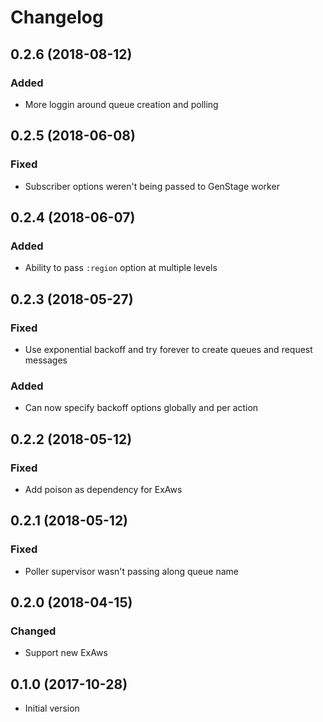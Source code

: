 # Changelog

## 0.2.6 (2018-08-12)

### Added

- More loggin around queue creation and polling

## 0.2.5 (2018-06-08)

### Fixed

- Subscriber options weren't being passed to GenStage worker

## 0.2.4 (2018-06-07)

### Added

- Ability to pass `:region` option at multiple levels

## 0.2.3 (2018-05-27)

### Fixed

- Use exponential backoff and try forever to create queues and request messages

### Added

- Can now specify backoff options globally and per action

## 0.2.2 (2018-05-12)

### Fixed

- Add poison as dependency for ExAws

## 0.2.1 (2018-05-12)

### Fixed

- Poller supervisor wasn't passing along queue name

## 0.2.0 (2018-04-15)

### Changed

- Support new ExAws

## 0.1.0 (2017-10-28)

- Initial version
